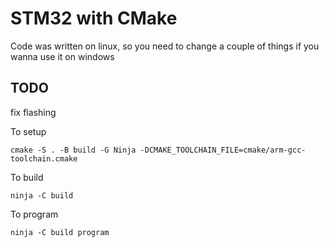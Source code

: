 # STM32 with CMake

Code was written on linux, so you need to change a couple of things if you wanna use it on windows

## TODO
fix flashing

To setup 

```shell
cmake -S . -B build -G Ninja -DCMAKE_TOOLCHAIN_FILE=cmake/arm-gcc-toolchain.cmake
```

To build 
```shell
ninja -C build
```

To program
```shell
ninja -C build program
```
